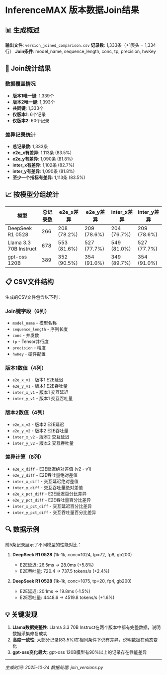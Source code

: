 # InferenceMAX 版本数据Join结果

## 📊 生成概述

**输出文件**: `version_joined_comparison.csv`
**记录数**: 1,333条（+1表头 = 1,334行）
**Join条件**: model_name, sequence_length, conc, tp, precision, hwKey

## 🔗 Join统计结果

### 数据覆盖情况
- **版本1唯一键**: 1,339个
- **版本2唯一键**: 1,393个
- **共同键**: 1,333个
- **仅版本1**: 6个记录
- **仅版本2**: 60个记录

### 差异记录统计
- **总记录数**: 1,333条
- **e2e_x有差异**: 1,113条 (83.5%)
- **e2e_y有差异**: 1,090条 (81.8%)
- **inter_x有差异**: 1,102条 (82.7%)
- **inter_y有差异**: 1,090条 (81.8%)
- **至少一个指标有差异**: 1,113条 (83.5%)

## 📈 按模型分组统计

| 模型 | 总记录数 | e2e_x差异 | e2e_y差异 | inter_x差异 | inter_y差异 |
|------|----------|-----------|-----------|-------------|-------------|
| DeepSeek R1 0528 | 266 | 208 (78.2%) | 209 (78.6%) | 204 (76.7%) | 209 (78.6%) |
| Llama 3.3 70B Instruct | 678 | 553 (81.6%) | 527 (77.7%) | 549 (81.0%) | 527 (77.7%) |
| gpt-oss 120B | 389 | 352 (90.5%) | 354 (91.0%) | 349 (89.7%) | 354 (91.0%) |

## 📋 CSV文件结构

生成的CSV文件包含以下列：

### Join键字段（6列）
- `model_name` - 模型名称
- `sequence_length` - 序列长度
- `conc` - 并发数
- `tp` - Tensor并行度
- `precision` - 精度
- `hwKey` - 硬件配置

### 版本1数值（4列）
- `e2e_x_v1` - 版本1 E2E延迟
- `e2e_y_v1` - 版本1 E2E吞吐量
- `inter_x_v1` - 版本1 交互延迟
- `inter_y_v1` - 版本1 交互吞吐量

### 版本2数值（4列）
- `e2e_x_v2` - 版本2 E2E延迟
- `e2e_y_v2` - 版本2 E2E吞吐量
- `inter_x_v2` - 版本2 交互延迟
- `inter_y_v2` - 版本2 交互吞吐量

### 差异计算（8列）
- `e2e_x_diff` - E2E延迟绝对差值 (v2 - v1)
- `e2e_y_diff` - E2E吞吐量绝对差值
- `inter_x_diff` - 交互延迟绝对差值
- `inter_y_diff` - 交互吞吐量绝对差值
- `e2e_x_pct_diff` - E2E延迟百分比差异
- `e2e_y_pct_diff` - E2E吞吐量百分比差异
- `inter_x_pct_diff` - 交互延迟百分比差异
- `inter_y_pct_diff` - 交互吞吐量百分比差异

## 🔍 数据示例

前5条记录展示了不同模型的性能对比：

1. **DeepSeek R1 0528** (1k-1k, conc=1024, tp=72, fp8, gb200)
   - E2E延迟: 26.5ms → 28.0ms (+5.8%)
   - E2E吞吐量: 720.4 → 737.5 tokens/s (+2.4%)

2. **DeepSeek R1 0528** (1k-1k, conc=1075, tp=20, fp4, gb200)
   - E2E延迟: 20.1ms → 19.8ms (-1.5%)
   - E2E吞吐量: 4448.6 → 4519.8 tokens/s (+1.6%)

## 💡 关键发现

1. **Llama数据完整性**: Llama 3.3 70B Instruct在两个版本中都有完整数据，说明数据采集修复成功
2. **高度一致性**: 大部分记录(83.5%)在相同条件下仍有差异，说明数据在动态变化
3. **gpt-oss变化最大**: gpt-oss 120B模型有90%以上的记录存在性能差异

---

*生成时间: 2025-10-24*
*数据处理: join_versions.py*